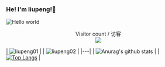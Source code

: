### He! I'm liupeng!👋

<!--
**liupengzhouyi/liupengzhouyi** is a ✨ _special_ ✨ repository because its `README.md` (this file) appears on your GitHub profile.

Here are some ideas to get you started:

- 🔭 I’m currently working on ...
- 🌱 I’m currently learning ...
- 👯 I’m looking to collaborate on ...
- 🤔 I’m looking for help with ...
- 💬 Ask me about ...
- 📫 How to reach me: ...
- 😄 Pronouns: ...
- ⚡ Fun fact: ...
-->


<img src="http://123.56.167.84:8080/File/downloadFile/helloworld.png" alt="Hello world">

<center>
<p align="center"> 
  Visitor count / 访客
  <br>
  <img src="https://profile-counter.glitch.me/liupengzhouyi/count.svg" />
</p>
</center>

|  ![liupeng01](https://github-readme-stats.vercel.app/api?username=liupengzhouyi&show_icons=true) | 
|  ![liupeng02](https://github-readme-stats.vercel.app/api/top-langs/?username=liupengzhouyi&card_width=800)  |
|---|
| ![Anurag's github stats](https://github-readme-stats.vercel.app/api?username=liupengzhouyi&show_icons=true&theme=radical) |
| [![Top Langs](https://github-readme-stats.vercel.app/api/top-langs/?username=liupengzhouyi)](https://github.com/anuraghazra/github-readme-stats)  |








